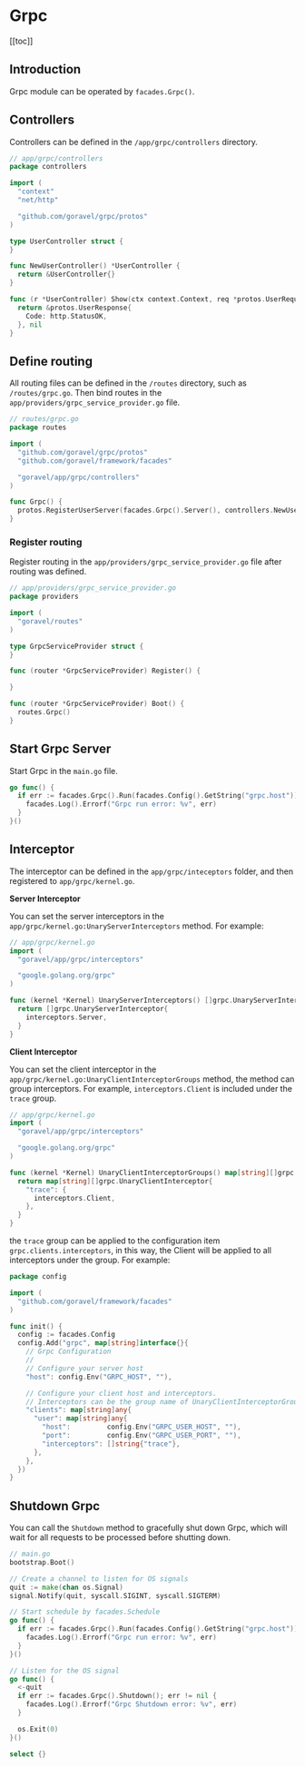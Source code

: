 # Grpc

[[toc]]

## Introduction

Grpc module can be operated by `facades.Grpc()`.

## Controllers

Controllers can be defined in the `/app/grpc/controllers` directory.

```go
// app/grpc/controllers
package controllers

import (
  "context"
  "net/http"

  "github.com/goravel/grpc/protos"
)

type UserController struct {
}

func NewUserController() *UserController {
  return &UserController{}
}

func (r *UserController) Show(ctx context.Context, req *protos.UserRequest) (protoBook *protos.UserResponse, err error) {
  return &protos.UserResponse{
    Code: http.StatusOK,
  }, nil
}
```

## Define routing

All routing files can be defined in the `/routes` directory, such as `/routes/grpc.go`. Then bind routes in the `app/providers/grpc_service_provider.go` file.

```go
// routes/grpc.go
package routes

import (
  "github.com/goravel/grpc/protos"
  "github.com/goravel/framework/facades"

  "goravel/app/grpc/controllers"
)

func Grpc() {
  protos.RegisterUserServer(facades.Grpc().Server(), controllers.NewUserController())
}
```

### Register routing

Register routing in the `app/providers/grpc_service_provider.go` file after routing was defined.

```go
// app/providers/grpc_service_provider.go
package providers

import (
  "goravel/routes"
)

type GrpcServiceProvider struct {
}

func (router *GrpcServiceProvider) Register() {

}

func (router *GrpcServiceProvider) Boot() {
  routes.Grpc()
}
```

## Start Grpc Server

Start Grpc in the `main.go` file.

```go
go func() {
  if err := facades.Grpc().Run(facades.Config().GetString("grpc.host")); err != nil {
    facades.Log().Errorf("Grpc run error: %v", err)
  }
}()
```

## Interceptor

The interceptor can be defined in the `app/grpc/inteceptors` folder, and then registered to `app/grpc/kernel.go`.

**Server Interceptor**

You can set the server interceptors in the `app/grpc/kernel.go:UnaryServerInterceptors` method. For example:

```go
// app/grpc/kernel.go
import (
  "goravel/app/grpc/interceptors"

  "google.golang.org/grpc"
)

func (kernel *Kernel) UnaryServerInterceptors() []grpc.UnaryServerInterceptor {
  return []grpc.UnaryServerInterceptor{
    interceptors.Server,
  }
}
```

**Client Interceptor**

You can set the client interceptor in the `app/grpc/kernel.go:UnaryClientInterceptorGroups` method, the method can group interceptors. For example, `interceptors.Client` is included under the `trace` group.

```go
// app/grpc/kernel.go
import (
  "goravel/app/grpc/interceptors"

  "google.golang.org/grpc"
)

func (kernel *Kernel) UnaryClientInterceptorGroups() map[string][]grpc.UnaryClientInterceptor {
  return map[string][]grpc.UnaryClientInterceptor{
    "trace": {
      interceptors.Client,
    },
  }
}
```

the `trace` group can be applied to the configuration item `grpc.clients.interceptors`, in this way, the Client will be applied to all interceptors under the group. For example:

```go
package config

import (
  "github.com/goravel/framework/facades"
)

func init() {
  config := facades.Config
  config.Add("grpc", map[string]interface{}{
    // Grpc Configuration
    //
    // Configure your server host
    "host": config.Env("GRPC_HOST", ""),

    // Configure your client host and interceptors.
    // Interceptors can be the group name of UnaryClientInterceptorGroups in app/grpc/kernel.go.
    "clients": map[string]any{
      "user": map[string]any{
        "host":         config.Env("GRPC_USER_HOST", ""),
        "port":         config.Env("GRPC_USER_PORT", ""),
        "interceptors": []string{"trace"},
      },
    },
  })
}
```

## Shutdown Grpc

You can call the `Shutdown` method to gracefully shut down Grpc, which will wait for all requests to be processed before shutting down.

```go
// main.go
bootstrap.Boot()

// Create a channel to listen for OS signals
quit := make(chan os.Signal)
signal.Notify(quit, syscall.SIGINT, syscall.SIGTERM)

// Start schedule by facades.Schedule
go func() {
  if err := facades.Grpc().Run(facades.Config().GetString("grpc.host")); err != nil {
    facades.Log().Errorf("Grpc run error: %v", err)
  }
}()

// Listen for the OS signal
go func() {
  <-quit
  if err := facades.Grpc().Shutdown(); err != nil {
    facades.Log().Errorf("Grpc Shutdown error: %v", err)
  }

  os.Exit(0)
}()

select {}
```
